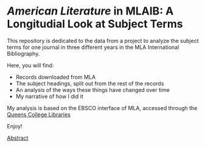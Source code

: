 # _American Literature_ in MLAIB: A Longitudial Look at Subject Terms

This repository is dedicated to the data from a project to analyze the subject terms for one journal in three different years in the MLA International Bibliography. 

Here, you will find:

- Records downloaded from MLA
- The subject headings, split out from the rest of the records
- An analysis of the ways these things have changed over time
- My narrative of how I did it

My analysis is based on the EBSCO interface of MLA, accessed through the [Queens College Libraries](https://library.qc.cuny.edu/)

Enjoy! 

[Abstract](abstract.md)